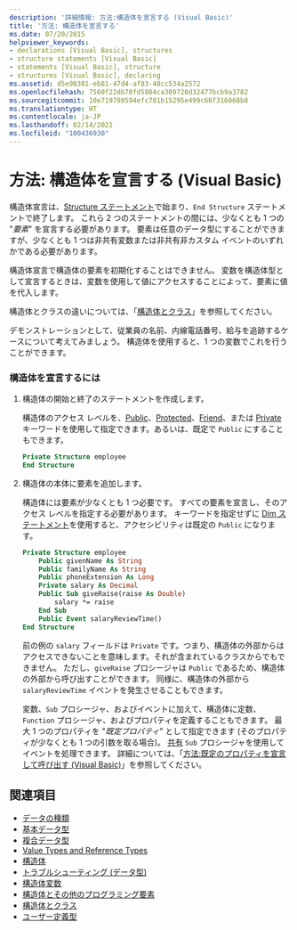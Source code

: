 ```yaml
---
description: '詳細情報: 方法:構造体を宣言する (Visual Basic)'
title: '方法: 構造体を宣言する'
ms.date: 07/20/2015
helpviewer_keywords:
- declarations [Visual Basic], structures
- structure statements [Visual Basic]
- statements [Visual Basic], structure
- structures [Visual Basic], declaring
ms.assetid: d5e98381-eb81-47d4-af83-48cc534a2572
ms.openlocfilehash: 7560f22db70fd5804ca309720d32477bcb9a3782
ms.sourcegitcommit: 10e719780594efc781b15295e499c66f316068b8
ms.translationtype: HT
ms.contentlocale: ja-JP
ms.lasthandoff: 02/14/2021
ms.locfileid: "100436930"
---
```

# <a name="how-to-declare-a-structure-visual-basic"></a>方法: 構造体を宣言する (Visual Basic)

構造体宣言は、[Structure ステートメント](../../../language-reference/statements/structure-statement.md)で始まり、`End Structure` ステートメントで終了します。 これら 2 つのステートメントの間には、少なくとも 1 つの "*要素*" を宣言する必要があります。 要素は任意のデータ型にすることができますが、少なくとも 1 つは非共有変数または非共有非カスタム イベントのいずれかである必要があります。  
  
 構造体宣言で構造体の要素を初期化することはできません。 変数を構造体型として宣言するときは、変数を使用して値にアクセスすることによって、要素に値を代入します。  
  
 構造体とクラスの違いについては、「[構造体とクラス](structures-and-classes.md)」を参照してください。  
  
 デモンストレーションとして、従業員の名前、内線電話番号、給与を追跡するケースについて考えてみましょう。 構造体を使用すると、1 つの変数でこれを行うことができます。  
  
### <a name="to-declare-a-structure"></a>構造体を宣言するには  
  
1. 構造体の開始と終了のステートメントを作成します。  
  
     構造体のアクセス レベルを、[Public](../../../language-reference/modifiers/public.md)、[Protected](../../../language-reference/modifiers/protected.md)、[Friend](../../../language-reference/modifiers/friend.md)、または [Private](../../../language-reference/modifiers/private.md) キーワードを使用して指定できます。あるいは、既定で `Public` にすることもできます。  
  
    ```vb  
    Private Structure employee  
    End Structure  
    ```  
  
2. 構造体の本体に要素を追加します。  
  
     構造体には要素が少なくとも 1 つ必要です。 すべての要素を宣言し、そのアクセス レベルを指定する必要があります。 キーワードを指定せずに [Dim ステートメント](../../../language-reference/statements/dim-statement.md)を使用すると、アクセシビリティは既定の `Public` になります。  
  
    ```vb  
    Private Structure employee  
        Public givenName As String  
        Public familyName As String  
        Public phoneExtension As Long  
        Private salary As Decimal  
        Public Sub giveRaise(raise As Double)  
            salary *= raise  
        End Sub  
        Public Event salaryReviewTime()  
    End Structure  
    ```  
  
     前の例の `salary` フィールドは `Private` です。つまり、構造体の外部からはアクセスできないことを意味します。それが含まれているクラスからでもできません。 ただし、`giveRaise` プロシージャは `Public` であるため、構造体の外部から呼び出すことができます。 同様に、構造体の外部から `salaryReviewTime` イベントを発生させることもできます。  
  
     変数、`Sub` プロシージャ、およびイベントに加えて、構造体に定数、`Function` プロシージャ、およびプロパティを定義することもできます。 最大 1 つのプロパティを "*既定プロパティ*" として指定できます (そのプロパティが少なくとも 1 つの引数を取る場合)。 [共有](../../../language-reference/modifiers/shared.md) `Sub` プロシージャを使用してイベントを処理できます。 詳細については、「[方法:既定のプロパティを宣言して呼び出す (Visual Basic)](../procedures/how-to-declare-and-call-a-default-property.md)」を参照してください。  
  
## <a name="see-also"></a>関連項目

- [データの種類](index.md)
- [基本データ型](elementary-data-types.md)
- [複合データ型](composite-data-types.md)
- [Value Types and Reference Types](value-types-and-reference-types.md)
- [構造体](structures.md)
- [トラブルシューティング (データ型)](troubleshooting-data-types.md)
- [構造体変数](structure-variables.md)
- [構造体とその他のプログラミング要素](structures-and-other-programming-elements.md)
- [構造体とクラス](structures-and-classes.md)
- [ユーザー定義型](../../../language-reference/data-types/user-defined-data-type.md)
